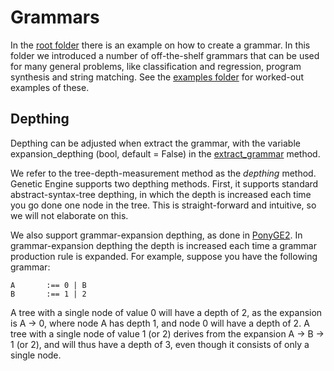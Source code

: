 # Grammars

In the [root folder](../..) there is an example on how to create a grammar. In this folder we introduced a number of off-the-shelf grammars that can be used for many general problems, like classification and regression, program synthesis and string matching. See the [examples folder](../../examples/) for worked-out examples of these.

## Depthing
Depthing can be adjusted when extract the grammar, with the variable expansion_depthing (bool, default = False) in the [extract_grammar](../core/grammar.py) method.

We refer to the tree-depth-measurement method as the _depthing_ method. Genetic Engine supports two depthing methods. First, it supports standard abstract-syntax-tree depthing, in which the depth is increased each time you go done one node in the tree. This is straight-forward and intuitive, so we will not elaborate on this.

We also support grammar-expansion depthing, as done in [PonyGE2](https://github.com/PonyGE/PonyGE2). In grammar-expansion depthing the depth is increased each time a grammar production rule is expanded. For example, suppose you have the following grammar:

```
A       :== 0 | B
B       :== 1 | 2
```

A tree with a single node of value 0 will have a depth of 2, as the expansion is A -> 0, where node A has depth 1, and node 0 will have a depth of 2. A tree with a single node of value 1 (or 2) derives from the expansion A -> B -> 1 (or 2), and will thus have a depth of 3, even though it consists of only a single node.
